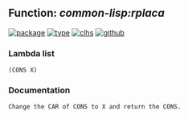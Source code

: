 ## Function: ***common-lisp:rplaca***
[![package](https://img.shields.io/badge/Package-COMMON--LISP-5f9ea0.svg?style=social&colorA=999999)](../) [![type](https://img.shields.io/badge/Type-Function-5f9ea0.svg?style=social&colorA=999999)](../#function) [![clhs](https://img.shields.io/badge/CLHS-RPLACA-5f9ea0.svg?style=social&colorA=999999)](http://www.lispworks.com/documentation/HyperSpec/Body/f_rplaca.htm) [![github](https://img.shields.io/badge/GitHub-View_the_source-5f9ea0.svg?style=social&colorA=999999&logo=github)](https://github.com/sbcl/sbcl/blob/master/src/code/list.lisp/) 
### Lambda list
```
(CONS X)
```
### Documentation
```
Change the CAR of CONS to X and return the CONS.
```
